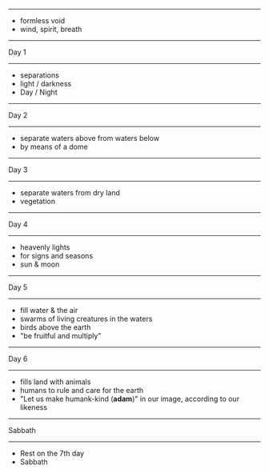 <section data-background="http://drive.google.com/uc?export=view&id=0B8ezT0-tUjVZel9NNVpHTGZvVmc" data-background-size="1000px">
</section>


---

- formless void
- wind, spirit, breath

---


Day 1
<section data-background="http://drive.google.com/uc?export=view&id=0B8ezT0-tUjVZcW5XcjlYU3R2UTA" data-background-size="1000px">
</section>


---

- separations
- light / darkness
- Day / Night

---

Day 2
<section data-background="http://drive.google.com/uc?export=view&id=0B8ezT0-tUjVZS01FQ0lxSnRqWk0" data-background-size="1000px">
</section>

---

- separate waters above from waters below
- by means of a dome

---

Day 3
<section data-background="http://drive.google.com/uc?export=view&id=0B8ezT0-tUjVZS195UF9XdlpyTEU" data-background-size="1000px">
</section>

---

- separate waters from dry land
- vegetation 

---

Day 4
<section data-background="http://drive.google.com/uc?export=view&id=0B8ezT0-tUjVZbE5rRHpiV1hvQlk" data-background-size="1000px">
</section>

---

- heavenly lights
- for signs and seasons
- sun & moon

---

Day 5
<section data-background="http://drive.google.com/uc?export=view&id=0B8ezT0-tUjVZTDJwZzhyM0l2QnM" data-background-size="1000px">
</section>

---

- fill water & the air
- swarms of living creatures in the waters
- birds above the earth
- "be fruitful and multiply"


---

Day 6
<section data-background="http://drive.google.com/uc?export=view&id=0B8ezT0-tUjVZemZVVHZKeW14eTg" data-background-size="1000px">
</section>

---

- fills land with animals
- humans to rule and care for the earth
- "Let us make humank-kind (**adam**)" in our image, according to our likeness

---

Sabbath
<section data-background="http://drive.google.com/uc?export=view&id=0B8ezT0-tUjVZS3hoXzd1M2dNYzg" data-background-size="1000px">
</section>




---

- Rest on the 7th day
- Sabbath
